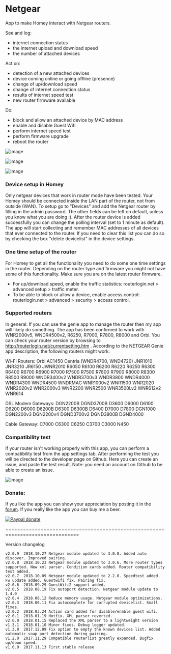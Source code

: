 # Netgear #

App to make Homey interact with Netgear routers.

See and log:
* internet connection status
* the internet upload and download speed
* the number of attached devices

Act on:
* detection of a new attached devices
* device coming online or going offline (presence)
* change of up/download speed
* change of internet connection status
* results of internet speed test
* new router firmware available

Do:
* block and allow an attached device by MAC address
* enable and disable Guest Wifi
* perform internet speed test
* perform firmware upgrade
* reboot the router

![image][mobile-card-image]

![image][flow-cards-image]

![image][insights-image]

### Device setup in Homey ###
Only netgear devices that work in router mode have been tested. Your Homey should be connected inside the LAN part of the router, not from outside (WAN). To setup go to "Devices" and add the Netgear router by filling in the admin password. The other fields can be left on default, unless you know what you are doing :). After the router device is added successfully you can change the polling interval (set to 1 minute as default). The app will start collecting and remember MAC addresses of all devices that ever connected to the router. If you need to clear this list you can do so by checking the box "delete devicelist" in the device settings.

### One time setup of the router ###
For Homey to get all the functionality you need to do some one time settings in the router. Depending on the router type and firmware you might not have some of this functionality. Make sure you are on the latest router firmware.
- For up/download speed, enable the traffic statistics: routerlogin.net > advanced setup > traffic meter.
- To be able to block or allow a device, enable access control: routerlogin.net > advanced > security > access control.

### Supported routers ###
In general: If you can use the genie app to manage the router then my app will likely do something. The app has been confirmed to work with WNR2000v5, WNDR4500v2, R6250, R7000, R7800, R8000 and Orbi.
You can check your router version by browsing to http://routerlogin.net/currentsetting.htm . According to the NETGEAR Genie app description, the following routers might work:

Wi-Fi Routers: Orbi AC1450 Centria (WNDR4700, WND4720) JNR1010 JNR3210 JR6150 JWNR2010 R6050 R6100 R6200 R6220 R6250 R6300 R6400 R6700 R6900 R7000 R7500 R7500 R7800 R7900 R8000 R8300 R8500 R9000 WNDR3400v2 WNDR3700v3 WNDR3800 WNDR4000 WNDR4300 WNDR4500 WNDRMAC WNR1000v2 WNR1500 WNR2020 WNR2020v2 WNR2000v3 WNR2200 WNR2500 WNR3500Lv2 WNR612v2 WNR614

DSL Modem Gateways: DGN2200B DGND3700B D3600 D6000 D6100 D6200 D6000 D6200B D6300 D6300B D6400 D7000 D7800 DGN1000 DGN2200v3 DGN2200v4 DGND3700v2 DGND3800B DGND4000

Cable Gateway: C7000 C6300 C6250 C3700 C3000 N450

### Compatibility test ###
If your router isn't working properly with this app, you can perform a compatibility test from the app settings tab. After performing the test you will be directed to the developer page on Github. Here you can create an issue, and paste the test result. Note: you need an account on Github to be able to create an issue.

![image][compatibility-test-image]

### Donate: ###
If you like the app you can show your appreciation by posting it in the [forum].
If you really like the app you can buy me a beer.

[![Paypal donate][pp-donate-image]][pp-donate-link]

===============================================================================

Version changelog

```
v2.0.9	2018.10.27 Netgear module updated to 3.0.8. Added auto discover. Improved pairing.
v2.0.8	2018.10.23 Netgear module updated to 3.0.6. More router types supported. New xml parser. Condition cards added. Router compatibility test added.
v2.0.7	2018.10.09 Netgear module updated to 2.2.0. Speedtest added. Fw update added. Guestwifi fix. Pairing fix.
v2.0.6	2018.09.29 GuestWifi2 support added.
v2.0.5	2018.08.19 Fix autoport detection. Netgear module update to 1.4.0
v2.0.4	2018.08.12 Reduce memory usage. Netgear module optimizations.
v2.0.3	2018.06.11 Fix autocomplete for corrupted devicelist. Small fixes.
v2.0.2	2018.03.24 Action card added for disable/enable guest wifi.
v2.0.1	2018.01.19 Hotfix. XML parser reverted.
v2.0.0	2018.01.15 Replaced the XML parser to a lightweight version
v1.3.1	2018.01.10 Minor fixes. Debug logger updated.
v1.3.0	2017.12.09 Fix option to empty the known devices list. Added automatic soap port detection during pairing.
v1.2.0	2017.11.29 Compatible routerlist greatly expanded. Bugfix up/down speed.
v1.0.0	2017.11.13 First stable release

```
[forum]: https://community.athom.com/t/https-apps-athom-com-app-com-gruijter-netgear/2259
[pp-donate-link]: https://www.paypal.com/cgi-bin/webscr?cmd=_s-xclick&hosted_button_id=VB7VKG5Y28M6N
[pp-donate-image]: https://www.paypalobjects.com/en_US/i/btn/btn_donate_SM.gif
[mobile-card-image]: https://discourse-cdn-sjc1.com/business4/uploads/athom/original/2X/f/f202c133b76496a5b7e9f0714a86e38bf139ff31.png
[flow-cards-image]: https://discourse-cdn-sjc1.com/business4/uploads/athom/original/2X/6/602d209a4804d55ddcb1ac6f2ee925b2ca2e25dd.jpeg
[insights-image]: https://forum.athom.com/uploads/editor/qj/l7hpjcacn1qf.png
[compatibility-test-image]: https://discourse-cdn-sjc1.com/business4/uploads/athom/original/2X/6/68486f6ed7c8ec0acbdf4f5a9b360892b074f030.jpeg
